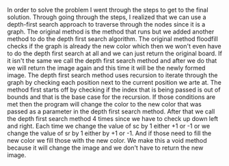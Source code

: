 In order to solve the problem I went through the steps to get to the final solution. Through going through the steps, I realized that we can use a depth-first search approach to traverse through the nodes since it is a graph. The original method is the method that runs but we added another method to do the depth first search algorithm. The original method floodfill checks if the graph is already the new color which then we won't even have to do the depth first search at all and we can just return the original board. If it isn't the same we call the depth first search method and after we do that we will return the image again and this time it will be the newly formed image. The depth first search method uses recursion to iterate through the graph by checking each position next to the current position we arte at. The method first starts off by checking if the index that is being passed is out of bounds and that is the base case for the recursion. If those conditions are met then the program will change the color to the new color that was passed as a parameter in the depth first search method. After that we call the depth first search method 4 times since we have to check up down left and right. Each time we change the value of sc by 1 either +1 or -1 or we change the value of sr by 1 either by +1 or -1. And if those need to fill the new color we fill those with the new color. We make this a void method because it will change the image and we don't have to return the new image.
